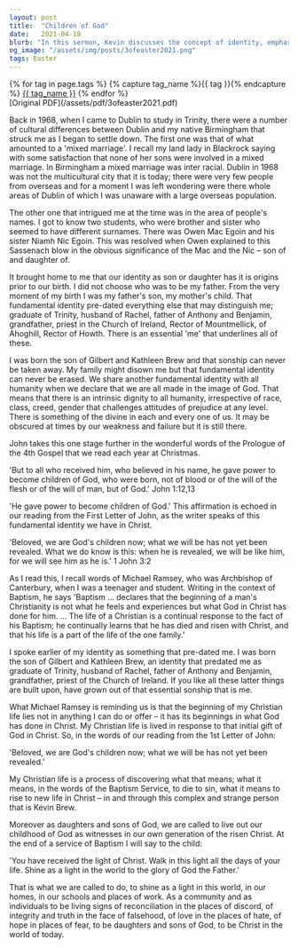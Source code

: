 ```yaml
---
layout: post
title:  "Children of God"
date:   2021-04-18
blurb: "In this sermon, Kevin discusses the concept of identity, emphasizing the fundamental identity we all share as children of God. He explores the idea that our Christian life is a response to what God has done for us in Christ. He encourages us to live out our identity as God's children by being living signs of reconciliation, integrity, truth, love, and hope."
og_image: "/assets/img/posts/3ofeaster2021.png"
tags: Easter
---    
```

<div class="tag-pills">
  {% for tag in page.tags %}
    {% capture tag_name %}{{ tag }}{% endcapture %}
    <a href="{{ site.baseurl }}/tag/{{ tag_name }}" class="tag-pill">{{ tag_name }}</a>
  {% endfor %}
</div>
[Original PDF](/assets/pdf/3ofeaster2021.pdf)

Back in 1968, when I came to Dublin to study in Trinity, there were a number of cultural differences between Dublin and my native Birmingham that struck me as I began to settle down. The first one was that of what amounted to a 'mixed marriage'. I recall my land lady in Blackrock saying with some satisfaction that none of her sons were involved in a mixed marriage. In Birmingham a mixed marriage was inter racial. Dublin in 1968 was not the multicultural city that it is today; there were very few people from overseas and for a moment I was left wondering were there whole areas of Dublin of which I was unaware with a large overseas population.

The other one that intrigued me at the time was in the area of people's names. I got to know two students, who were brother and sister who seemed to have different surnames. There was Owen Mac Egoin and his sister Niamh Nic Egoin. This was resolved when Owen explained to this Sassenach blow in the obvious significance of the Mac and the Nic – son of and daughter of.

It brought home to me that our identity as son or daughter has it is origins prior to our birth. I did not choose who was to be my father. From the very moment of my birth I was my father's son, my mother's child. That fundamental identity pre-dated everything else that may distinguish me; graduate of Trinity, husband of Rachel, father of Anthony and Benjamin, grandfather, priest in the Church of Ireland, Rector of Mountmellick, of Ahoghill, Rector of Howth. There is an essential 'me' that underlines all of these.

I was born the son of Gilbert and Kathleen Brew and that sonship can never be taken away. My family might disown me but that fundamental identity can never be erased. We share another fundamental identity with all humanity when we declare that we are all made in the image of God. That means that there is an intrinsic dignity to all humanity, irrespective of race, class, creed, gender that challenges attitudes of prejudice at any level. There is something of the divine in each and every one of us. It may be obscured at times by our weakness and failure but it is still there.

John takes this one stage further in the wonderful words of the Prologue of the 4th Gospel that we read each year at Christmas.

'But to all who received him, who believed in his name, he gave power to become children of God, who were born, not of blood or of the will of the flesh or of the will of man, but of God.' John 1:12,13

'He gave power to become children of God.' This affirmation is echoed in our reading from the First Letter of John, as the writer speaks of this fundamental identity we have in Christ.

'Beloved, we are God's children now; what we will be has not yet been revealed. What we do know is this: when he is revealed, we will be like him, for we will see him as he is.' 1 John 3:2

As I read this, I recall words of Michael Ramsey, who was Archbishop of Canterbury, when I was a teenager and student. Writing in the context of Baptism, he says 'Baptism … declares that the beginning of a man's Christianity is not what he feels and experiences but what God in Christ has done for him. … The life of a Christian is a continual response to the fact of his Baptism; he continually learns that he has died and risen with Christ, and that his life is a part of the life of the one family.'

I spoke earlier of my identity as something that pre-dated me. I was born the son of Gilbert and Kathleen Brew, an identity that predated me as graduate of Trinity, husband of Rachel, father of Anthony and Benjamin, grandfather, priest of the Church of Ireland. If you like all these latter things are built upon, have grown out of that essential sonship that is me.

What Michael Ramsey is reminding us is that the beginning of my Christian life lies not in anything I can do or offer – it has its beginnings in what God has done in Christ. My Christian life is lived in response to that initial gift of God in Christ. So, in the words of our reading from the 1st Letter of John:

'Beloved, we are God's children now; what we will be has not yet been revealed.'

My Christian life is a process of discovering what that means; what it means, in the words of the Baptism Service, to die to sin, what it means to rise to new life in Christ – in and through this complex and strange person that is Kevin Brew.

Moreover as daughters and sons of God, we are called to live out our childhood of God as witnesses in our own generation of the risen Christ. At the end of a service of Baptism I will say to the child:

'You have received the light of Christ. Walk in this light all the days of your life. Shine as a light in the world to the glory of God the Father.'

That is what we are called to do, to shine as a light in this world, in our homes, in our schools and places of work. As a community and as individuals to be living signs of reconciliation in the places of discord, of integrity and truth in the face of falsehood, of love in the places of hate, of hope in places of fear, to be daughters and sons of God, to be Christ in the world of today.
